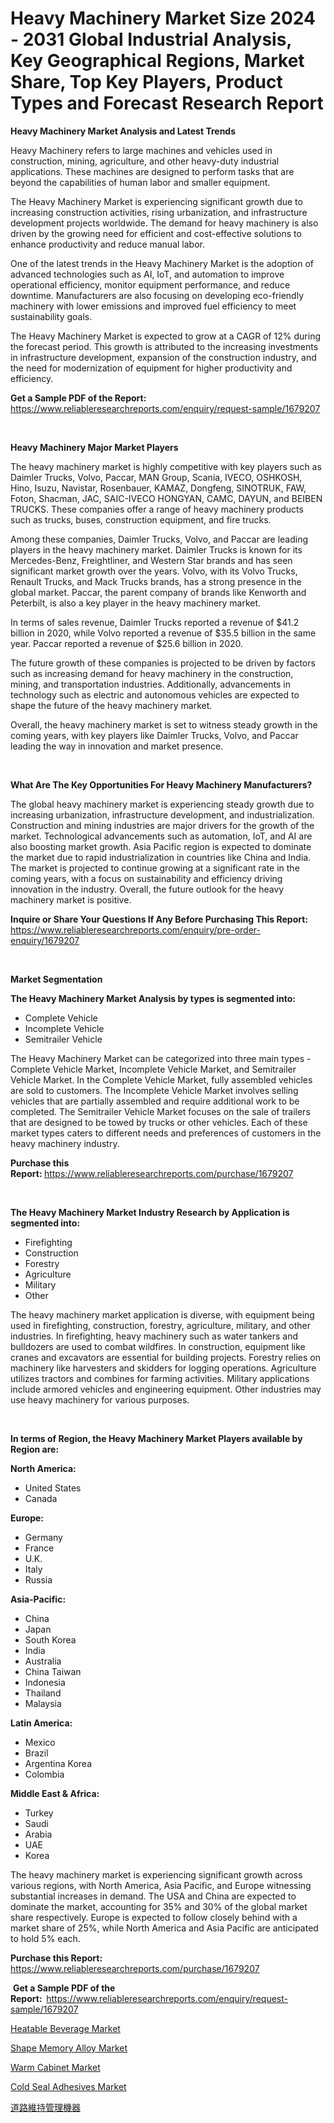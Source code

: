 <p><h1>Heavy Machinery Market Size 2024 - 2031 Global Industrial Analysis, Key Geographical Regions, Market Share, Top Key Players, Product Types and Forecast Research Report</h1></p><p><strong>Heavy Machinery Market Analysis and Latest Trends</strong></p>
<p><p>Heavy Machinery refers to large machines and vehicles used in construction, mining, agriculture, and other heavy-duty industrial applications. These machines are designed to perform tasks that are beyond the capabilities of human labor and smaller equipment.</p><p>The Heavy Machinery Market is experiencing significant growth due to increasing construction activities, rising urbanization, and infrastructure development projects worldwide. The demand for heavy machinery is also driven by the growing need for efficient and cost-effective solutions to enhance productivity and reduce manual labor.</p><p>One of the latest trends in the Heavy Machinery Market is the adoption of advanced technologies such as AI, IoT, and automation to improve operational efficiency, monitor equipment performance, and reduce downtime. Manufacturers are also focusing on developing eco-friendly machinery with lower emissions and improved fuel efficiency to meet sustainability goals.</p><p>The Heavy Machinery Market is expected to grow at a CAGR of 12% during the forecast period. This growth is attributed to the increasing investments in infrastructure development, expansion of the construction industry, and the need for modernization of equipment for higher productivity and efficiency.</p></p>
<p><strong>Get a Sample PDF of the Report:&nbsp;</strong> <a href="https://www.reliableresearchreports.com/enquiry/request-sample/1679207">https://www.reliableresearchreports.com/enquiry/request-sample/1679207</a></p>
<p>&nbsp;</p>
<p><strong>Heavy Machinery Major Market Players</strong></p>
<p><p>The heavy machinery market is highly competitive with key players such as Daimler Trucks, Volvo, Paccar, MAN Group, Scania, IVECO, OSHKOSH, Hino, Isuzu, Navistar, Rosenbauer, KAMAZ, Dongfeng, SINOTRUK, FAW, Foton, Shacman, JAC, SAIC-IVECO HONGYAN, CAMC, DAYUN, and BEIBEN TRUCKS. These companies offer a range of heavy machinery products such as trucks, buses, construction equipment, and fire trucks.</p><p>Among these companies, Daimler Trucks, Volvo, and Paccar are leading players in the heavy machinery market. Daimler Trucks is known for its Mercedes-Benz, Freightliner, and Western Star brands and has seen significant market growth over the years. Volvo, with its Volvo Trucks, Renault Trucks, and Mack Trucks brands, has a strong presence in the global market. Paccar, the parent company of brands like Kenworth and Peterbilt, is also a key player in the heavy machinery market.</p><p>In terms of sales revenue, Daimler Trucks reported a revenue of $41.2 billion in 2020, while Volvo reported a revenue of $35.5 billion in the same year. Paccar reported a revenue of $25.6 billion in 2020.</p><p>The future growth of these companies is projected to be driven by factors such as increasing demand for heavy machinery in the construction, mining, and transportation industries. Additionally, advancements in technology such as electric and autonomous vehicles are expected to shape the future of the heavy machinery market.</p><p>Overall, the heavy machinery market is set to witness steady growth in the coming years, with key players like Daimler Trucks, Volvo, and Paccar leading the way in innovation and market presence.</p></p>
<p>&nbsp;</p>
<p><strong>What Are The Key Opportunities For Heavy Machinery Manufacturers?</strong></p>
<p><p>The global heavy machinery market is experiencing steady growth due to increasing urbanization, infrastructure development, and industrialization. Construction and mining industries are major drivers for the growth of the market. Technological advancements such as automation, IoT, and AI are also boosting market growth. Asia Pacific region is expected to dominate the market due to rapid industrialization in countries like China and India. The market is projected to continue growing at a significant rate in the coming years, with a focus on sustainability and efficiency driving innovation in the industry. Overall, the future outlook for the heavy machinery market is positive.</p></p>
<p><strong>Inquire or Share Your Questions If Any Before Purchasing This Report:</strong> <a href="https://www.reliableresearchreports.com/enquiry/pre-order-enquiry/1679207">https://www.reliableresearchreports.com/enquiry/pre-order-enquiry/1679207</a></p>
<p>&nbsp;</p>
<p><strong>Market Segmentation</strong></p>
<p><strong>The Heavy Machinery Market Analysis by types is segmented into:</strong></p>
<p><ul><li>Complete Vehicle</li><li>Incomplete Vehicle</li><li>Semitrailer Vehicle</li></ul></p>
<p><p>The Heavy Machinery Market can be categorized into three main types - Complete Vehicle Market, Incomplete Vehicle Market, and Semitrailer Vehicle Market. In the Complete Vehicle Market, fully assembled vehicles are sold to customers. The Incomplete Vehicle Market involves selling vehicles that are partially assembled and require additional work to be completed. The Semitrailer Vehicle Market focuses on the sale of trailers that are designed to be towed by trucks or other vehicles. Each of these market types caters to different needs and preferences of customers in the heavy machinery industry.</p></p>
<p><strong>Purchase this Report:&nbsp;</strong><a href="https://www.reliableresearchreports.com/purchase/1679207">https://www.reliableresearchreports.com/purchase/1679207</a></p>
<p>&nbsp;</p>
<p><strong>The Heavy Machinery Market Industry Research by Application is segmented into:</strong></p>
<p><ul><li>Firefighting</li><li>Construction</li><li>Forestry</li><li>Agriculture</li><li>Military</li><li>Other</li></ul></p>
<p><p>The heavy machinery market application is diverse, with equipment being used in firefighting, construction, forestry, agriculture, military, and other industries. In firefighting, heavy machinery such as water tankers and bulldozers are used to combat wildfires. In construction, equipment like cranes and excavators are essential for building projects. Forestry relies on machinery like harvesters and skidders for logging operations. Agriculture utilizes tractors and combines for farming activities. Military applications include armored vehicles and engineering equipment. Other industries may use heavy machinery for various purposes.</p></p>
<p>&nbsp;</p>
<p><strong>In terms of Region, the Heavy Machinery Market Players available by Region are:</strong></p>
<p>
    <p> <strong> North America: </strong>
        <ul>
            <li>United States</li>
            <li>Canada</li>
        </ul>
        </p> 
    <p> <strong> Europe: </strong>
        <ul>
            <li>Germany</li>
            <li>France</li>
            <li>U.K.</li>
            <li>Italy</li>
            <li>Russia</li>
        </ul>
        </p> 
    <p> <strong> Asia-Pacific: </strong>
        <ul>
            <li>China</li>
            <li>Japan</li>
            <li>South Korea</li>
            <li>India</li>
            <li>Australia</li>
            <li>China Taiwan</li>
            <li>Indonesia</li>
            <li>Thailand</li>
            <li>Malaysia</li>
        </ul>
        </p> 
    <p> <strong> Latin America: </strong>
        <ul>
            <li>Mexico</li>
            <li>Brazil</li>
            <li>Argentina Korea</li>
            <li>Colombia</li>
        </ul>
        </p> 
    <p> <strong> Middle East & Africa: </strong>
        <ul>
            <li>Turkey</li>
            <li>Saudi</li>
            <li>Arabia</li>
            <li>UAE</li>
            <li>Korea</li>
        </ul>
    </p>
    </p>
<p><p>The heavy machinery market is experiencing significant growth across various regions, with North America, Asia Pacific, and Europe witnessing substantial increases in demand. The USA and China are expected to dominate the market, accounting for 35% and 30% of the global market share respectively. Europe is expected to follow closely behind with a market share of 25%, while North America and Asia Pacific are anticipated to hold 5% each.</p></p>
<p><strong>Purchase this Report: </strong><a href="https://www.reliableresearchreports.com/purchase/1679207">https://www.reliableresearchreports.com/purchase/1679207</a></p>
<p>&nbsp;<strong>Get a Sample PDF of the Report:&nbsp;&nbsp;</strong><a href="https://www.reliableresearchreports.com/enquiry/request-sample/1679207">https://www.reliableresearchreports.com/enquiry/request-sample/1679207</a></p>
<p><strong></strong></p>
<p><p><a href="https://issuu.com/reportprime-2/docs/heatable-beverage-market-size-2030.pptx">Heatable Beverage Market</a></p><p><a href="https://github.com/jodemen/Market-Research-Report-List-1/blob/main/shape-memory-alloy-market.md">Shape Memory Alloy Market</a></p><p><a href="https://issuu.com/reportprime-2/docs/warm-cabinet-market-size-2030.pptx">Warm Cabinet Market</a></p><p><a href="https://github.com/jj19131/Market-Research-Report-List-1/blob/main/cold-seal-adhesives-market.md">Cold Seal Adhesives Market</a></p><p><a href="https://github.com/dzy793153605/Market-Research-Report-List-1/blob/main/3436424192302.md">道路維持管理機器</a></p></p>